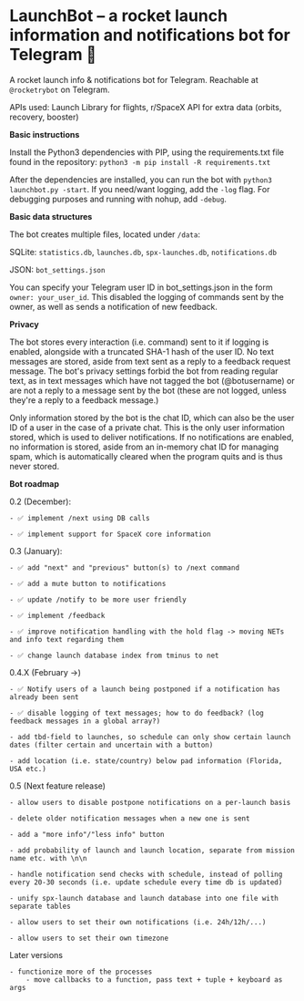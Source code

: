 # LaunchBot – a rocket launch information and notifications bot for Telegram 🚀
A rocket launch info & notifications bot for Telegram. Reachable at `@rocketrybot` on Telegram.

APIs used: Launch Library for flights, r/SpaceX API for extra data (orbits, recovery, booster)

**Basic instructions**

Install the Python3 dependencies with PIP, using the requirements.txt file found in the repository: `python3 -m pip install -R requirements.txt`

After the dependencies are installed, you can run the bot with `python3 launchbot.py -start`. If you need/want logging, add the `-log` flag. For debugging purposes and running with nohup, add `-debug`.


**Basic data structures**

The bot creates multiple files, located under `/data`:

SQLite: `statistics.db`, `launches.db`, `spx-launches.db`, `notifications.db`

JSON: `bot_settings.json`

You can specify your Telegram user ID in bot_settings.json in the form `owner: your_user_id`. This disabled the logging of commands sent by the owner, as well as sends a notification of new feedback.

**Privacy**

The bot stores every interaction (i.e. command) sent to it if logging is enabled, alongside with a truncated SHA-1 hash of the user ID. No text messages are stored, aside from text sent as a reply to a feedback request message. The bot's privacy settings forbid the bot from reading regular text, as in text messages which have not tagged the bot (@botusername) or are not a reply to a message sent by the bot (these are not logged, unless they're a reply to a feedback message.)

Only information stored by the bot is the chat ID, which can also be the user ID of a user in the case of a private chat. This is the only user information stored, which is used to deliver notifications. If no notifications are enabled, no information is stored, aside from an in-memory chat ID for managing spam, which is automatically cleared when the program quits and is thus never stored.

**Bot roadmap**

0.2 (December):

	- ✅ implement /next using DB calls
	
	- ✅ implement support for SpaceX core information

0.3 (January):
	
	- ✅ add "next" and "previous" button(s) to /next command
	
	- ✅ add a mute button to notifications
	
	- ✅ update /notify to be more user friendly
	
	- ✅ implement /feedback
	
	- ✅ improve notification handling with the hold flag -> moving NETs and info text regarding them
	
	- ✅ change launch database index from tminus to net

0.4.X (February ->)

	- ✅ Notify users of a launch being postponed if a notification has already been sent
	
	- ✅ disable logging of text messages; how to do feedback? (log feedback messages in a global array?)
	
	- add tbd-field to launches, so schedule can only show certain launch dates (filter certain and uncertain with a button)
	
	- add location (i.e. state/country) below pad information (Florida, USA etc.)

0.5 (Next feature release)
	
	- allow users to disable postpone notifications on a per-launch basis
	
	- delete older notification messages when a new one is sent
	
	- add a "more info"/"less info" button
	
	- add probability of launch and launch location, separate from mission name etc. with \n\n
	
	- handle notification send checks with schedule, instead of polling every 20-30 seconds (i.e. update schedule every time db is updated)
	
	- unify spx-launch database and launch database into one file with separate tables
	
	- allow users to set their own notifications (i.e. 24h/12h/...)
	
	- allow users to set their own timezone

Later versions
	
	- functionize more of the processes
		- move callbacks to a function, pass text + tuple + keyboard as args
